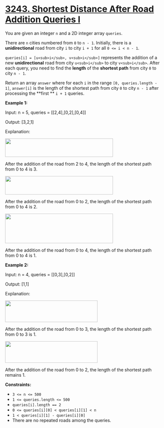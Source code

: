# [3243. Shortest Distance After Road Addition Queries I](https://leetcode.com/problems/shortest-distance-after-road-addition-queries-i/description/)

You are given an integer `n` and a 2D integer array `queries`.

There are `n` cities numbered from `0` to `n - 1`. Initially, there is a **unidirectional** road from city `i` to city `i + 1` for all `0 <= i < n - 1`.

`queries[i] = [u<sub>i</sub>, v<sub>i</sub>]` represents the addition of a new **unidirectional** road from city `u<sub>i</sub>` to city `v<sub>i</sub>`. After each query, you need to find the **length** of the **shortest path** from city `0` to city `n - 1`.

Return an array `answer` where for each `i` in the range `[0, queries.length - 1]`, `answer[i]` is the length of the shortest path from city `0` to city `n - 1` after processing the **first ** `i + 1` queries.

**Example 1:**

<div class="example-block">
Input: n = 5, queries = [[2,4],[0,2],[0,4]]

Output: [3,2,1]

Explanation:

<img alt="" src="https://assets.leetcode.com/uploads/2024/06/28/image8.jpg" style="width: 350px; height: 60px;">

After the addition of the road from 2 to 4, the length of the shortest path from 0 to 4 is 3.

<img alt="" src="https://assets.leetcode.com/uploads/2024/06/28/image9.jpg" style="width: 350px; height: 60px;">

After the addition of the road from 0 to 2, the length of the shortest path from 0 to 4 is 2.

<img alt="" src="https://assets.leetcode.com/uploads/2024/06/28/image10.jpg" style="width: 350px; height: 96px;">

After the addition of the road from 0 to 4, the length of the shortest path from 0 to 4 is 1.

**Example 2:**

<div class="example-block">
Input: n = 4, queries = [[0,3],[0,2]]

Output: [1,1]

Explanation:

<img alt="" src="https://assets.leetcode.com/uploads/2024/06/28/image11.jpg" style="width: 300px; height: 70px;">

After the addition of the road from 0 to 3, the length of the shortest path from 0 to 3 is 1.

<img alt="" src="https://assets.leetcode.com/uploads/2024/06/28/image12.jpg" style="width: 300px; height: 70px;">

After the addition of the road from 0 to 2, the length of the shortest path remains 1.

**Constraints:**

- `3 <= n <= 500`
- `1 <= queries.length <= 500`
- `queries[i].length == 2`
- `0 <= queries[i][0] < queries[i][1] < n`
- `1 < queries[i][1] - queries[i][0]`
- There are no repeated roads among the queries.
